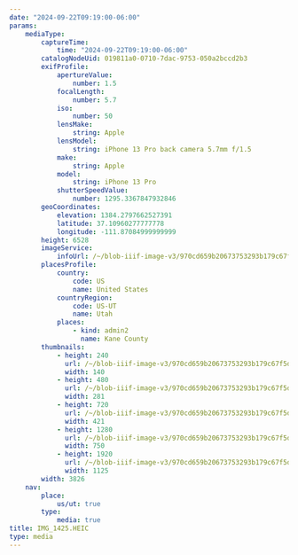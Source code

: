 ```yaml
---
date: "2024-09-22T09:19:00-06:00"
params:
    mediaType:
        captureTime:
            time: "2024-09-22T09:19:00-06:00"
        catalogNodeUid: 019811a0-0710-7dac-9753-050a2bccd2b3
        exifProfile:
            apertureValue:
                number: 1.5
            focalLength:
                number: 5.7
            iso:
                number: 50
            lensMake:
                string: Apple
            lensModel:
                string: iPhone 13 Pro back camera 5.7mm f/1.5
            make:
                string: Apple
            model:
                string: iPhone 13 Pro
            shutterSpeedValue:
                number: 1295.3367847932846
        geoCoordinates:
            elevation: 1384.2797662527391
            latitude: 37.10960277777778
            longitude: -111.87084999999999
        height: 6528
        imageService:
            infoUrl: /~/blob-iiif-image-v3/970cd659b20673753293b179c67f5dd2349b890570c0c6bd1cc233c82bde8fa1/info.json
        placesProfile:
            country:
                code: US
                name: United States
            countryRegion:
                code: US-UT
                name: Utah
            places:
                - kind: admin2
                  name: Kane County
        thumbnails:
            - height: 240
              url: /~/blob-iiif-image-v3/970cd659b20673753293b179c67f5dd2349b890570c0c6bd1cc233c82bde8fa1/full/140%2C240/0/default.jpg
              width: 140
            - height: 480
              url: /~/blob-iiif-image-v3/970cd659b20673753293b179c67f5dd2349b890570c0c6bd1cc233c82bde8fa1/full/281%2C480/0/default.jpg
              width: 281
            - height: 720
              url: /~/blob-iiif-image-v3/970cd659b20673753293b179c67f5dd2349b890570c0c6bd1cc233c82bde8fa1/full/421%2C720/0/default.jpg
              width: 421
            - height: 1280
              url: /~/blob-iiif-image-v3/970cd659b20673753293b179c67f5dd2349b890570c0c6bd1cc233c82bde8fa1/full/750%2C1280/0/default.jpg
              width: 750
            - height: 1920
              url: /~/blob-iiif-image-v3/970cd659b20673753293b179c67f5dd2349b890570c0c6bd1cc233c82bde8fa1/full/1125%2C1920/0/default.jpg
              width: 1125
        width: 3826
    nav:
        place:
            us/ut: true
        type:
            media: true
title: IMG_1425.HEIC
type: media
---
```

